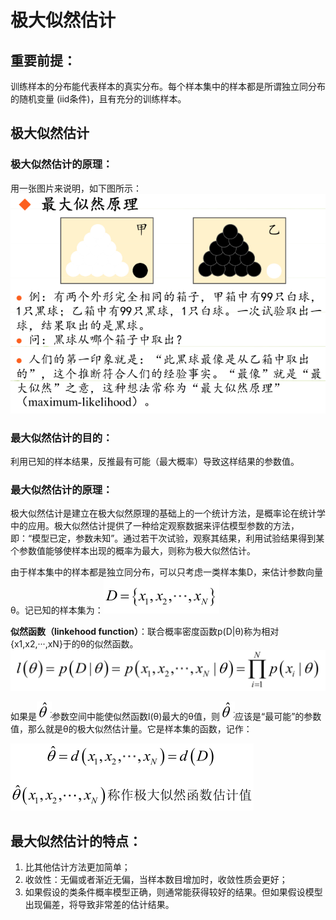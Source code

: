 # 极大似然估计
## 重要前提：
训练样本的分布能代表样本的真实分布。每个样本集中的样本都是所谓独立同分布的随机变量 (iid条件)，且有充分的训练样本。

## 极大似然估计
### 极大似然估计的原理：
用一张图片来说明，如下图所示：
![2018-10-08.20.19.49-20170528002827749.png](https://raw.githubusercontent.com/luluhan123/ImageforMarkdown/master/2018-10-08.20.19.49-20170528002827749.png)

### 最大似然估计的目的：
利用已知的样本结果，反推最有可能（最大概率）导致这样结果的参数值。

### 最大似然估计的原理：
极大似然估计是建立在极大似然原理的基础上的一个统计方法，是概率论在统计学中的应用。极大似然估计提供了一种给定观察数据来评估模型参数的方法，即：“模型已定，参数未知”。通过若干次试验，观察其结果，利用试验结果得到某个参数值能够使样本出现的概率为最大，则称为极大似然估计。

由于样本集中的样本都是独立同分布，可以只考虑一类样本集D，来估计参数向量θ。记已知的样本集为：![2018-10-08.20.26.03-20170528003138251.png](https://raw.githubusercontent.com/luluhan123/ImageforMarkdown/master/2018-10-08.20.26.03-20170528003138251.png)

<b>似然函数（linkehood function）</b>：联合概率密度函数p(D|θ)称为相对{x1,x2,···,xN}于的θ的似然函数。
![2018-10-08.20.31.07-20170528003223845.png](https://raw.githubusercontent.com/luluhan123/ImageforMarkdown/master/2018-10-08.20.31.07-20170528003223845.png)

如果是![2018-10-08.20.42.09-20170528003231366.png](https://raw.githubusercontent.com/luluhan123/ImageforMarkdown/master/2018-10-08.20.42.09-20170528003231366.png)参数空间中能使似然函数l(θ)最大的θ值，则![2018-10-08.20.42.48-20170528003231366.png](https://raw.githubusercontent.com/luluhan123/ImageforMarkdown/master/2018-10-08.20.42.48-20170528003231366.png)应该是“最可能”的参数值，那么就是θ的极大似然估计量。它是样本集的函数，记作：

![2018-10-08.20.43.02-20170528003244189.png](https://raw.githubusercontent.com/luluhan123/ImageforMarkdown/master/2018-10-08.20.43.02-20170528003244189.png)

## 最大似然估计的特点：
1. 比其他估计方法更加简单； 
2. 收敛性：无偏或者渐近无偏，当样本数目增加时，收敛性质会更好；
3. 如果假设的类条件概率模型正确，则通常能获得较好的结果。但如果假设模型出现偏差，将导致非常差的估计结果。